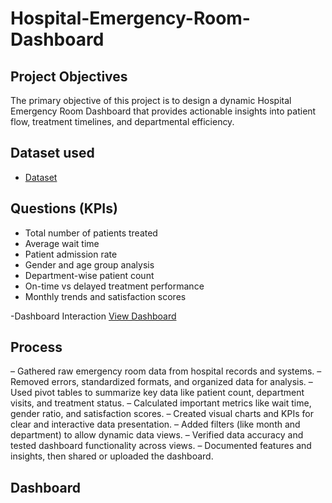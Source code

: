 # Hospital-Emergency-Room-Dashboard 
## Project Objectives
The primary objective of this project is to design a dynamic Hospital Emergency Room Dashboard that provides actionable insights into patient flow, treatment timelines, and departmental efficiency.

## Dataset used
- <a href="https://github.com/Patil123811/Hospital-Emergency-Room-Dashboard/blob/main/Hospital%20Emergency%20Room%20Data.csv">Dataset</a>

## Questions (KPIs)
- Total number of patients treated
- Average wait time
- Patient admission rate
- Gender and age group analysis
- Department-wise patient count
- On-time vs delayed treatment performance
- Monthly trends and satisfaction scores

-Dashboard Interaction <a href="https://github.com/Patil123811/Hospital-Emergency-Room-Dashboard/blob/main/Final%20Dashboard%20of%20Hospital%20Emergency%20Room.png">View Dashboard</a>

## Process
– Gathered raw emergency room data from hospital records and systems.
– Removed errors, standardized formats, and organized data for analysis.
– Used pivot tables to summarize key data like patient count, department visits, and treatment status.
– Calculated important metrics like wait time, gender ratio, and satisfaction scores.
– Created visual charts and KPIs for clear and interactive data presentation.
– Added filters (like month and department) to allow dynamic data views.
– Verified data accuracy and tested dashboard functionality across views.
 – Documented features and insights, then shared or uploaded the dashboard.

 ## Dashboard



